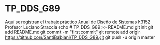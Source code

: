 # TP_DDS_G89
Aquí se registran el trabajo práctico Anual de Diseño de Sistemas K3152 Profesor Luciano Straccia
echo # TP_DDS_G89 >> README.md
git init
git add README.md
git commit -m "first commit"
git remote add origin https://github.com/SantiBalbiani/TP_DDS_G89.git
git push -u origin master
